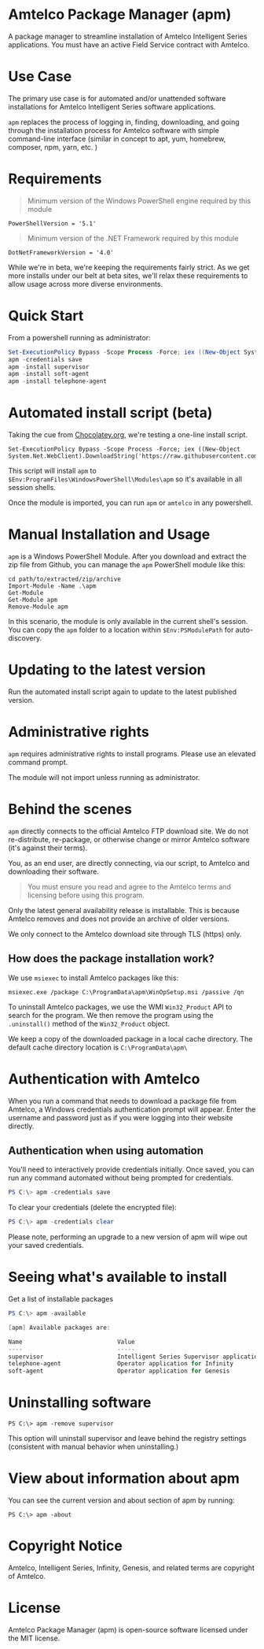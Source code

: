 
# Amtelco Package Manager (apm)

A package manager to streamline installation of Amtelco Intelligent Series applications.
You must have an active Field Service contract with Amtelco.

# Use Case

The primary use case is for automated and/or unattended software installations for Amtelco Intelligent Series software applications. 

`apm` replaces the process of logging in, finding, downloading, and going through the installation process for Amtelco software with simple command-line interface (similar in concept to apt, yum, homebrew, composer, npm, yarn, etc. )

# Requirements

> Minimum version of the Windows PowerShell engine required by this module

    PowerShellVersion = '5.1'
  
> Minimum version of the .NET Framework required by this module

    DotNetFrameworkVersion = '4.0'


While we're in beta, we're keeping the requirements fairly strict. 
As we get more installs under our belt at beta sites, we'll relax these requirements to allow usage across more diverse environments.


# Quick Start

From a powershell running as administrator:

```powershell
Set-ExecutionPolicy Bypass -Scope Process -Force; iex ((New-Object System.Net.WebClient).DownloadString('https://raw.githubusercontent.com/NotifiUs/apm/master/install.ps1'))
apm -credentials save
apm -install supervisor
apm -install soft-agent
apm -install telephone-agent
```

# Automated install script (beta)

Taking the cue from [Chocolatey.org](https://chocolatey.org), we're testing a one-line install script.

    Set-ExecutionPolicy Bypass -Scope Process -Force; iex ((New-Object System.Net.WebClient).DownloadString('https://raw.githubusercontent.com/NotifiUs/apm/master/install.ps1'))

This script will install `apm` to `$Env:ProgramFiles\WindowsPowerShell\Modules\apm` so it's available in all session shells.

Once the module is imported, you can run `apm` or `amtelco` in any powershell.


# Manual Installation and Usage

`apm` is a Windows PowerShell Module. After you download and extract the zip file from Github, you can manage the `apm` PowerShell module like this:

    cd path/to/extracted/zip/archive
    Import-Module -Name .\apm
    Get-Module
    Get-Module apm
    Remove-Module apm
    
In this scenario, the module is only available in the current shell's session. You can copy the `apm` folder to a location within `$Env:PSModulePath` for auto-discovery. 


# Updating to the latest version

Run the automated install script again to update to the latest published version. 

# Administrative rights

`apm` requires administrative rights to install programs. Please use an elevated command prompt. 

The module will not import unless running as administrator. 


# Behind the scenes

`apm` directly connects to the official Amtelco FTP download site. We do not re-distribute, re-package, or otherwise change or mirror Amtelco software (it's against their terms). 

You, as an end user, are directly connecting, via our script, to Amtelco and downloading their software. 

> You must ensure you read and agree to the Amtelco terms and licensing before using this program. 


Only the latest general availability release is installable. 
This is because Amtelco removes and does not provide an archive of older versions.

We only connect to the Amtelco download site through TLS (https) only.


## How does the package installation work?

We use `msiexec` to install Amtelco packages like this:
   
    msiexec.exe /package C:\ProgramData\apm\WinOpSetup.msi /passive /qn

To uninstall Amtelco packages, we use the WMI `Win32_Product` API to search for the program.
We then remove the program using the `.uninstall()` method of the `Win32_Product` object.

We keep a copy of the downloaded package in a local cache directory. 
The default cache directory location is `C:\ProgramData\apm\`
    

# Authentication with Amtelco

When you run a command that needs to download a package file from Amtelco, a Windows credentials 
authentication prompt will appear. Enter the username and password just as if you were logging into their website directly.

## Authentication when using automation

You'll need to interactively provide credentials initially. 
Once saved, you can run any command automated without being prompted for credentials. 

```powershell
PS C:\> apm -credentials save
```

To clear your credentials (delete the encrypted file):
```powershell
PS C:\> apm -credentials clear
```

Please note, performing an upgrade to a new version of apm will wipe out your saved credentials.

# Seeing what's available to install

Get a list of installable packages

```powershell
PS C:\> apm -available

[apm] Available packages are:

Name                           Value
----                           -----
supervisor                     Intelligent Series Supervisor application
telephone-agent                Operator application for Infinity
soft-agent                     Operator application for Genesis

```

# Uninstalling software

    PS C:\> apm -remove supervisor

This option will uninstall supervisor and leave behind the registry settings (consistent with manual behavior when uninstalling.) 


# View about information about apm

You can see the current version and about section of apm by running:

    PS C:\> apm -about


# Copyright Notice

Amtelco, Intelligent Series, Infinity, Genesis, and related terms are copyright of Amtelco.

# License

Amtelco Package Manager (apm) is open-source software licensed under the MIT license.

